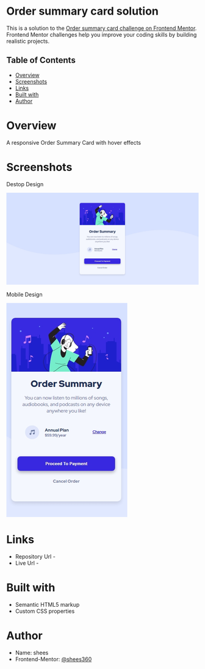 # Order summary card solution

This is a solution to the [Order summary card challenge on Frontend Mentor](https://www.frontendmentor.io/challenges/order-summary-component-QlPmajDUj). Frontend Mentor challenges help you improve your coding skills by building realistic projects.

## Table of Contents
- [Overview](#overview)
- [Screenshots](#screenshots)
- [Links](#links)
- [Built with](#built-with)
- [Author](#author)

# Overview
A responsive Order Summary Card with hover effects

# Screenshots

Destop Design

![](./desktop-design.jpeg) 

Mobile Design

![](./mobile-design.jpeg)

# Links

- Repository Url -
- Live Url - 

# Built with

- Semantic HTML5 markup
- Custom CSS properties

# Author

- Name: shees
- Frontend-Mentor: [@shees360](https://www.frontendmentor.io/profile/shees360)